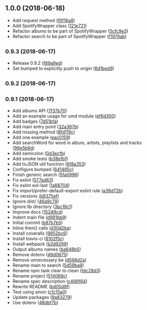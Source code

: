 <a name="1.0.0"></a>
## 1.0.0 (2018-06-18)

* Add request method ([f0f16a8](https://github.com/NozesNaBrita/nnb-spotify-wrapper/commit/f0f16a8))
* Add SpotifyWrapper class ([121e721](https://github.com/NozesNaBrita/nnb-spotify-wrapper/commit/121e721))
* Refactor albums to be part of SpotifyWrapper ([5cfc9e3](https://github.com/NozesNaBrita/nnb-spotify-wrapper/commit/5cfc9e3))
* Refactor search to be part of SpotifyWrapper ([f1979ab](https://github.com/NozesNaBrita/nnb-spotify-wrapper/commit/f1979ab))



<a name="0.9.3"></a>
## <small>0.9.3 (2018-06-17)</small>

* Release 0.9.2 ([f89a9ed](https://github.com/NozesNaBrita/nnb-spotify-wrapper/commit/f89a9ed))
* Set bumped to explicitly push to origin ([6d1bed9](https://github.com/NozesNaBrita/nnb-spotify-wrapper/commit/6d1bed9))



<a name="0.9.2"></a>
## <small>0.9.2 (2018-06-17)</small>




<a name="0.9.1"></a>
## <small>0.9.1 (2018-06-17)</small>

* Add albums API ([7f37b70](https://github.com/NozesNaBrita/nnb-spotify-wrapper/commit/7f37b70))
* Add an example usage for umd module ([ef6d300](https://github.com/NozesNaBrita/nnb-spotify-wrapper/commit/ef6d300))
* Add badges ([7d51bfa](https://github.com/NozesNaBrita/nnb-spotify-wrapper/commit/7d51bfa))
* Add main entry point ([32a367b](https://github.com/NozesNaBrita/nnb-spotify-wrapper/commit/32a367b))
* Add missing method ([8fd119c](https://github.com/NozesNaBrita/nnb-spotify-wrapper/commit/8fd119c))
* Add one example ([eac0159](https://github.com/NozesNaBrita/nnb-spotify-wrapper/commit/eac0159))
* Add searchWord for word in album, artists, playlists and tracks ([99e5b9d](https://github.com/NozesNaBrita/nnb-spotify-wrapper/commit/99e5b9d))
* Add semicolon ([0d3ecfb](https://github.com/NozesNaBrita/nnb-spotify-wrapper/commit/0d3ecfb))
* Add smoke tests ([b38e1b1](https://github.com/NozesNaBrita/nnb-spotify-wrapper/commit/b38e1b1))
* Add toJSON util function ([6f8a353](https://github.com/NozesNaBrita/nnb-spotify-wrapper/commit/6f8a353))
* Configure bumped ([641485c](https://github.com/NozesNaBrita/nnb-spotify-wrapper/commit/641485c))
* Finish generic search ([5fa0996](https://github.com/NozesNaBrita/nnb-spotify-wrapper/commit/5fa0996))
* Fix eslint ([577ad63](https://github.com/NozesNaBrita/nnb-spotify-wrapper/commit/577ad63))
* Fix eslint eol-last ([1a68704](https://github.com/NozesNaBrita/nnb-spotify-wrapper/commit/1a68704))
* Fix import/prefer-default-export eslint rule ([a39d72b](https://github.com/NozesNaBrita/nnb-spotify-wrapper/commit/a39d72b))
* Fix versions ([b8375ef](https://github.com/NozesNaBrita/nnb-spotify-wrapper/commit/b8375ef))
* Ignore dist/ ([46a9c79](https://github.com/NozesNaBrita/nnb-spotify-wrapper/commit/46a9c79))
* Ignore lib directory ([3bc19c1](https://github.com/NozesNaBrita/nnb-spotify-wrapper/commit/3bc19c1))
* Improve docs ([15249cd](https://github.com/NozesNaBrita/nnb-spotify-wrapper/commit/15249cd))
* Indent main file ([d991bb9](https://github.com/NozesNaBrita/nnb-spotify-wrapper/commit/d991bb9))
* Initial commit ([b87b7b5](https://github.com/NozesNaBrita/nnb-spotify-wrapper/commit/b87b7b5))
* Inline then() calls ([d30d2ba](https://github.com/NozesNaBrita/nnb-spotify-wrapper/commit/d30d2ba))
* Install coveralls ([9952bc6](https://github.com/NozesNaBrita/nnb-spotify-wrapper/commit/9952bc6))
* Install travis-ci ([6102f5c](https://github.com/NozesNaBrita/nnb-spotify-wrapper/commit/6102f5c))
* Install webpack ([b2d9299](https://github.com/NozesNaBrita/nnb-spotify-wrapper/commit/b2d9299))
* Output albums names ([ba648b5](https://github.com/NozesNaBrita/nnb-spotify-wrapper/commit/ba648b5))
* Remove dotenv ([49d0675](https://github.com/NozesNaBrita/nnb-spotify-wrapper/commit/49d0675))
* Remove unnecessary be ([d568d2a](https://github.com/NozesNaBrita/nnb-spotify-wrapper/commit/d568d2a))
* Rename main to search ([5d59ba9](https://github.com/NozesNaBrita/nnb-spotify-wrapper/commit/5d59ba9))
* Rename npm task clear to clean ([fdc28d3](https://github.com/NozesNaBrita/nnb-spotify-wrapper/commit/fdc28d3))
* Rename project ([514068c](https://github.com/NozesNaBrita/nnb-spotify-wrapper/commit/514068c))
* Rename spec description ([c466f64](https://github.com/NozesNaBrita/nnb-spotify-wrapper/commit/c466f64))
* Rewrite README ([bd05d9f](https://github.com/NozesNaBrita/nnb-spotify-wrapper/commit/bd05d9f))
* Test using sinon ([c1c15a0](https://github.com/NozesNaBrita/nnb-spotify-wrapper/commit/c1c15a0))
* Update packages ([9a83279](https://github.com/NozesNaBrita/nnb-spotify-wrapper/commit/9a83279))
* Use dotenv ([48dbf7b](https://github.com/NozesNaBrita/nnb-spotify-wrapper/commit/48dbf7b))



